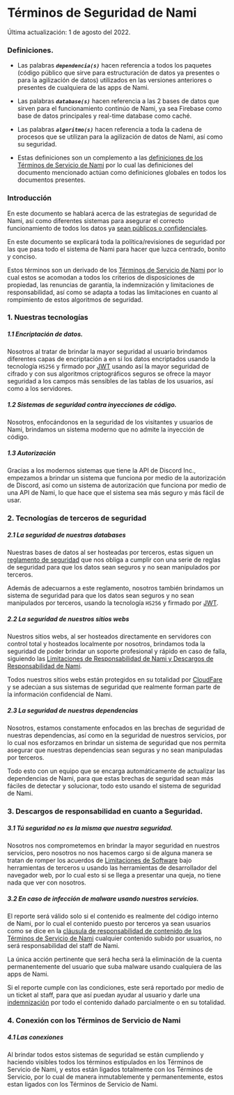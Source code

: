 # Términos de Seguridad de Nami

Última actualización: 1 de agosto del 2022.

### Definiciones.

- Las palabras ***`dependencia(s)`*** hacen referencia a todos los paquetes (código público que sirve para estructuración de datos ya presentes o para la agilización de datos) utilizados en las versiones anteriores o presentes de cualquiera de las apps de Nami.

- Las palabras ***`database(s)`*** hacen referencia a las 2 bases de datos que sirven para el funcionamiento continúo de Nami, ya sea Firebase como base de datos principales y real-time database como caché.

- Las palabras ***`algoritmo(s)`*** hacen referencia a toda la cadena de procesos que se utilizan para la agilización de datos de Nami, así como su seguridad.

- Estas definiciones son un complemento a las [definiciones de los Términos de Servicio de Nami](https://github.com/Kisu-s-fluff-workgroup/TerminosYCondicionesNami/blob/V0/terms/ServiceTerms.md#definiciones) por lo cual las definiciones del documento mencionado actúan como definiciones globales en todos los documentos presentes.

### Introducción
En este documento se hablará acerca de las estrategias de seguridad de Nami, así como diferentes sistemas para asegurar el correcto funcionamiento de todos los datos ya [sean públicos o confidenciales](https://github.com/Kisu-s-fluff-workgroup/TerminosYCondicionesNami/blob/V0/terms/ServiceTerms.md#52-entendiendo-que-son-los-datos-privados).

En este documento se explicará toda la política/revisiones de seguridad por las que pasa todo el sistema de Nami para hacer que luzca centrado, bonito y conciso.

Estos términos son un derivado de los [Términos de Servicio de Nami](https://github.com/Kisu-s-fluff-workgroup/TerminosYCondicionesNami/blob/V0/terms/ServiceTerms.md) por lo cual estos se acomodan a todos los criterios de disposiciones de propiedad, las renuncias de garantía, la indemnización y limitaciones de responsabilidad, así como se adapta a todas las limitaciones en cuanto al rompimiento de estos algoritmos de seguridad.

### 1. Nuestras tecnologías
##### 1.1 Encriptación de datos.
Nosotros al tratar de brindar la mayor seguridad al usuario brindamos diferentes capas de encriptación a en si los datos encriptados usando la tecnología `HS256` y firmado por [JWT](https://datatracker.ietf.org/doc/html/rfc7519) usando así la mayor seguridad de cifrado y con sus algoritmos criptográficos seguros se ofrece la mayor seguridad a los campos más sensibles de las tablas de los usuarios, así como a los servidores.

##### 1.2 Sistemas de seguridad contra inyecciones de código.
Nosotros, enfocándonos en la seguridad de los visitantes y usuarios de Nami, brindamos un sistema moderno que no admite la inyección de código.

##### 1.3 Autorización
Gracias a los modernos sistemas que tiene la API de Discord Inc., empezamos a brindar un sistema que funciona por medio de la autorización de Discord, así como un sistema de autorización que funciona por medio de una API de Nami, lo que hace que el sistema sea más seguro y más fácil de usar.

### 2. Tecnologías de terceros de seguridad
##### 2.1 La seguridad de nuestras *databases*
Nuestras bases de datos al ser hosteadas por terceros, estas siguen un [reglamento de seguridad](https://firebase.google.com/support/privacy) que nos obliga a cumplir con una serie de reglas de seguridad para que los datos sean seguros y no sean manipulados por terceros.

Además de adecuarnos a este reglamento, nosotros también brindamos un sistema de seguridad para que los datos sean seguros y no sean manipulados por terceros, usando la tecnología `HS256` y firmado por [JWT](https://datatracker.ietf.org/doc/html/rfc7519).

##### 2.2 La seguridad de nuestros *sitios webs*
Nuestros sitios webs, al ser hosteados directamente en servidores con control total y hosteados localmente por nosotros, brindamos toda la seguridad de poder brindar un soporte profesional y rápido en caso de falla, siguiendo las [Limitaciones de Responsabilidad de Nami y Descargos de Responsabilidad de Nami](https://github.com/Kisu-s-fluff-workgroup/TerminosYCondicionesNami/blob/V0/terms/ServiceTerms.md#8-limitaciones-de-responsabilidad).

Todos nuestros sitios webs están protegidos en su totalidad por [CloudFare](https://www.cloudflare.com) y se adecúan a sus sistemas de seguridad que realmente forman parte de la información confidencial de Nami.

##### 2.3 La seguridad de nuestras *dependencias*
Nosotros, estamos constamente enfocados en las brechas de seguridad de nuestras dependencias, así como en la seguridad de nuestros servicios, por lo cual nos esforzamos en brindar un sistema de seguridad que nos permita asegurar que nuestras dependencias sean seguras y no sean manipuladas por terceros.

Todo esto con un equipo que se encarga automáticamente de actualizar las dependencias de Nami, para que estas brechas de seguridad sean más fáciles de detectar y solucionar, todo esto usando el sistema de seguridad de Nami.
### 3. Descargos de responsabilidad en cuanto a Seguridad.
##### 3.1 Tú seguridad no es la misma que nuestra seguridad.
Nosotros nos comprometemos en brindar la mayor seguridad en nuestros servicios, pero nosotros no nos hacemos cargo si de alguna manera se tratan de romper los acuerdos de [Limitaciones de Software](https://github.com/Kisu-s-fluff-workgroup/TerminosYCondicionesNami/blob/V0/terms/ServiceTerms.md#31-restricciones-de-software) bajo herramientas de terceros u usando las herramientas de desarrollador del navegador web, por lo cual esto si se llega a presentar una queja, no tiene nada que ver con nosotros.

##### 3.2 En caso de infección de malware usando nuestros servicios.
El reporte será válido solo si el contenido es realmente del código interno de Nami, por lo cual el contenido puesto por terceros ya sean usuarios como se dice en la [cláusula de responsabilidad de contenido de los Términos de Servicio de Nami](https://github.com/Kisu-s-fluff-workgroup/TerminosYCondicionesNami/blob/V0/terms/ServiceTerms.md#el-contenido) cualquier contenido subido por usuarios, no será responsabilidad del staff de Nami.

La única acción pertinente que será hecha será la eliminación de la cuenta permanentemente del usuario que suba malware usando cualquiera de las apps de Nami.

Si el reporte cumple con las condiciones, este será reportado por medio de un ticket al staff, para que así puedan ayudar al usuario y darle una [indemnización](hhttps://github.com/Kisu-s-fluff-workgroup/TerminosYCondicionesNami/blob/V0/terms/ServiceTerms.md#indemnización) por todo el contenido dañado parcialmente o en su totalidad.

### 4. Conexión con los Términos de Servicio de Nami
##### 4.1 Las conexiones
Al brindar todos estos sistemas de seguridad se están cumpliendo y haciendo visibles todos los términos estipulados en los Términos de Servicio de Nami, y estos están ligados totalmente con los Términos de Servicio, por lo cual de manera inmutablemente y permanentemente, estos estan ligados con los Términos de Servicio de Nami.